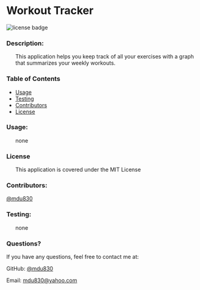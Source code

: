 
# Workout Tracker

![license badge](https://img.shields.io/github/license/mdu830/workout-tracker?color=green)

### Description: 

<ul>
    This application helps you keep track of all your exercises with a graph that summarizes your weekly workouts.  
</ul>

### Table of Contents
* [Usage](#usage)
* [Testing](#testing)
* [Contributors](#contributors)
* [License](#License)

### Usage:
<ul>
    none
</ul>

### License
<ul>
    This application is covered under the MIT License
</ul>

### Contributors:

[@mdu830](https://api.github.com/users/mdu830)

### Testing:
<ul>
    none
</ul>

### Questions?

If you have any questions, feel free to contact me at:

GitHub: [@mdu830](https://api.github.com/users/mdu830)

Email: mdu830@yahoo.com